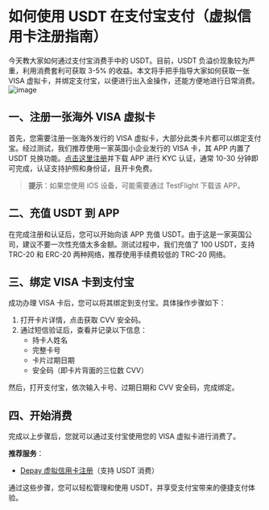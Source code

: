 # 如何使用 USDT 在支付宝支付（虚拟信用卡注册指南）


今天教大家如何通过支付宝消费手中的 USDT。目前，USDT 负溢价现象较为严重，利用消费套利可获取 3-5% 的收益。本文将手把手指导大家如何获取一张 VISA 虚拟卡，并绑定支付宝，以便进行出入金操作，还能方便地进行日常消费。
![image](https://github.com/user-attachments/assets/78032738-429d-4016-9b68-a65a965df1b5)

## 一、注册一张海外 VISA 虚拟卡

首先，您需要注册一张海外发行的 VISA 虚拟卡，大部分此类卡片都可以绑定支付宝。经过测试，我们推荐使用一家英国小企业发行的 VISA 卡，其 APP 内置了 USDT 兑换功能。[点击这里注册](https://bit.ly/DuPay)并下载 APP 进行 KYC 认证，通常 10-30 分钟即可完成，认证支持护照和身份证，且开卡免费。

> **提示**：如果您使用 iOS 设备，可能需要通过 TestFlight 下载该 APP。

## 二、充值 USDT 到 APP

在完成注册和认证后，您可以开始向该 APP 充值 USDT。由于这是一家英国公司，建议不要一次性充值太多金额。测试过程中，我们充值了 100 USDT，支持 TRC-20 和 ERC-20 两种网络，推荐使用手续费较低的 TRC-20 网络。

## 三、绑定 VISA 卡到支付宝

成功办理 VISA 卡后，您可以将其绑定到支付宝。具体操作步骤如下：

1. 打开卡片详情，点击获取 CVV 安全码。
2. 通过短信验证后，查看并记录以下信息：
   - 持卡人姓名
   - 完整卡号
   - 卡片过期日期
   - 安全码（即卡片背面的三位数 CVV）

然后，打开支付宝，依次输入卡号、过期日期和 CVV 安全码，完成绑定。

## 四、开始消费

完成以上步骤后，您就可以通过支付宝使用您的 VISA 虚拟卡进行消费了。

**推荐服务**：

- [Depay 虚拟信用卡注册](https://bit.ly/DuPay)（支持 USDT 消费）

通过这些步骤，您可以轻松管理和使用 USDT，并享受支付宝带来的便捷支付体验。
